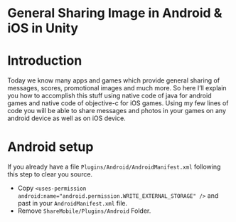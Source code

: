 # General Sharing Image in Android & iOS in Unity
# Introduction
Today we know many apps and games which provide general sharing of messages, scores, promotional images and much more. So here I’ll explain you how to accomplish this stuff using native code of java for android games and native code of objective-c for iOS games. Using my few lines of code you will be able to share messages and photos in your games on any android device as well as on iOS device.
# Android setup
If you already have a file ```Plugins/Android/AndroidManifest.xml``` following this step to clear you source.
- Copy ```<uses-permission android:name="android.permission.WRITE_EXTERNAL_STORAGE" />``` and past in your ```AndroidManifest.xml``` file.
- Remove ```ShareMobile/Plugins/Android``` Folder.
